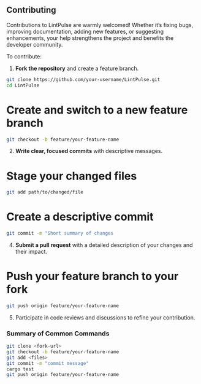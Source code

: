 ## Contributing

Contributions to LintPulse are warmly welcomed! Whether it’s fixing bugs, improving documentation, adding new features, or suggesting enhancements, your help strengthens the project and benefits the developer community.

To contribute:

1. **Fork the repository** and create a feature branch.
```bash
git clone https://github.com/your-username/LintPulse.git
cd LintPulse
```
# Create and switch to a new feature branch
```bash
git checkout -b feature/your-feature-name
```
2. **Write clear, focused commits** with descriptive messages.
# Stage your changed files
```bash
git add path/to/changed/file
```

# Create a descriptive commit
```bash
git commit -m "Short summary of changes
```

4. **Submit a pull request** with a detailed description of your changes and their impact.
# Push your feature branch to your fork
```bash
git push origin feature/your-feature-name
```

5. Participate in code reviews and discussions to refine your contribution.

### Summary of Common Commands
```bash
git clone <fork-url>
git checkout -b feature/your-feature-name
git add <files>
git commit -m "commit message"
cargo test
git push origin feature/your-feature-name
```
